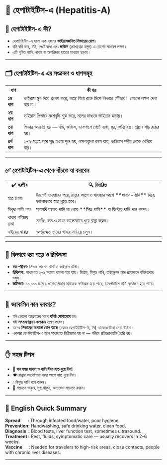 # 🦠 হেপাটাইটিস-এ (Hepatitis-A)

## 📌 হেপাটাইটিস-এ কী?

- হেপাটাইটিস-এ হলো এক ধরনের **ভাইরাসজনিত লিভারের রোগ**।
- বমি বমি ভাব, বমি, পেটে ব্যথা এবং **জন্ডিস** (চোখ/ত্বক হলুদ) এ রোগের সাধারণ লক্ষণ।
- এটি দূষিত পানি, খাবার বা অপরিষ্কার হাতের মাধ্যমে ছড়ায়।

---

## 🗂️ হেপাটাইটিস-এ এর সংক্রমণ ও ধাপসমূহ

<table>
  <tr>
    <th>ধাপ</th>
    <th>কী হয়</th>
  </tr>
  <tr>
    <td><b>১ম ধাপ</b></td>
    <td>ভাইরাস মুখ দিয়ে প্রবেশ করে, অন্ত্রে গিয়ে রক্তে মিশে লিভারে পৌঁছায়। কোনো লক্ষণ দেখা যায় না।</td>
  </tr>
  <tr>
    <td><b>২য় ধাপ</b></td>
    <td>ভাইরাস লিভারে বংশবৃদ্ধি শুরু করে, মলের মাধ্যমে ভাইরাস ছড়ায়।</td>
  </tr>
  <tr>
    <td><b>৩য় ধাপ</b></td>
    <td>লিভার আক্রান্ত হয় — বমি, জন্ডিস, ডানপাশে পেটে ব্যথা, জ্বর, ক্লান্তি হয়। প্রস্রাব গাঢ় রঙের হয়।</td>
  </tr>
  <tr>
    <td><b>৪র্থ ধাপ</b></td>
    <td>১-২ সপ্তাহ পরে সুস্থ হওয়া শুরু হয়, লক্ষণগুলো কমে যায়, ভাইরাস শরীর থেকে বেরিয়ে যায়।</td>
  </tr>
</table>

---

## ✅ হেপাটাইটিস-এ থেকে বাঁচতে যা করবেন

<table>
  <tr>
    <th>✔️ করণীয়</th>
    <th>🔍 বিস্তারিত</th>
  </tr>
  <tr>
    <td>হাত ধোয়া</td>
    <td>টয়লেট ব্যবহারের পরে, রান্নার আগে ও খাওয়ার আগে **সাবান-পানি** দিয়ে ভালোভাবে হাত ধুতে হবে।</td>
  </tr>
  <tr>
    <td>বিশুদ্ধ পানি পান</td>
    <td>সরাসরি কলের পানি না খেয়ে **সিদ্ধ পানি** বা ফিল্টার পানি পান করুন।</td>
  </tr>
  <tr>
    <td>খাবার পরিষ্কার রাখা</td>
    <td>সবজি, ফল ও মাংস ভালোভাবে ধুয়ে রান্না করুন।</td>
  </tr>
  <tr>
    <td>বাইরের খাবার</td>
    <td>অপরিচ্ছন্ন স্থানের খাবার এড়িয়ে চলুন।</td>
  </tr>
</table>

---

## 🧪 কিভাবে ধরা পড়ে ও চিকিৎসা

- **রক্ত পরীক্ষা:** লিভার ফাংশন টেস্ট ও ভাইরাস টেস্ট।
- **চিকিৎসা:** সাধারণত ২-৬ সপ্তাহে ভালো হয়ে যায়। বিশ্রাম, বিশুদ্ধ পানি, হাইড্রেশন আর প্রয়োজনে বমি/ব্যথার ওষুধ।
- **জটিলতা:** ১০,০০০ জনে ১ জনের লিভার মারাত্মক ক্ষতিগ্রস্ত হতে পারে, হাসপাতালে ভর্তি প্রয়োজন হতে পারে।

---

## 💉 ভ্যাকসিন কার দরকার?

- যদি কোনো আক্রান্তের সাথে **ঘনিষ্ঠ যোগাযোগ** হয়।
- যদি **সংক্রমণপ্রবণ এলাকায়** ভ্রমণ করেন।
- যাদের **লিভারের অন্যান্য রোগ আছে** (যেমন হেপাটাইটিস-বি, সি) তাদেরও টিকা নেয়া উচিত।
- একবার হেপাটাইটিস-এ হলে সাধারণত দ্বিতীয়বার হয় না — শরীরে প্রতিরোধশক্তি তৈরি হয়।

---

## ✋ সহজ টিপস

- 🧼 **সব সময় সাবান ও পানি দিয়ে হাত ধুয়ে নিন!**  
- 🍽️ রান্নার আগে/পাত্র ধরার আগে হাত ধুয়ে নিন।  
- 💧 বিশুদ্ধ পানি পান করুন।  
- 💪 সচেতন থাকুন, সুস্থ থাকুন, অন্যকেও সচেতন করুন।

---

## 📘 English Quick Summary

**Spread&nbsp;&nbsp;&nbsp;&nbsp;&nbsp;&nbsp;&nbsp;:** Through infected food/water, poor hygiene.  
**Prevention:** Handwashing, safe drinking water, clean food.  
**Diagnosis&nbsp;&nbsp;:** Blood tests, liver function test, sometimes ultrasound.  
**Treatment&nbsp;:** Rest, fluids, symptomatic care — usually recovers in 2–6 weeks.  
**Vaccine&nbsp;&nbsp;&nbsp;&nbsp;&nbsp;&nbsp;:** Needed for travelers to high-risk areas, close contacts, people with chronic liver diseases.

---
